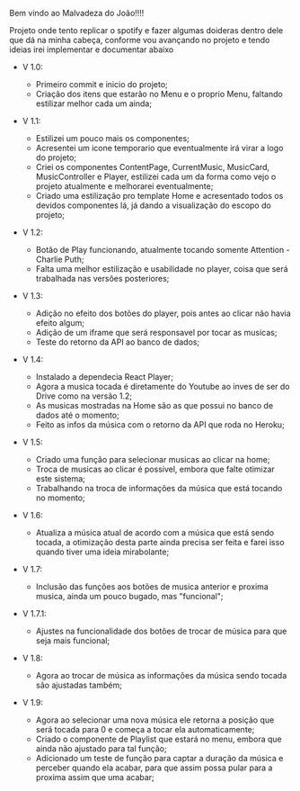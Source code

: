 Bem vindo ao Malvadeza do João!!!!

Projeto onde tento replicar o spotify e fazer algumas doideras dentro dele que dá na minha cabeça, conforme vou avançando no projeto e tendo ideias irei implementar e documentar abaixo


- V 1.0:
  - Primeiro commit e inicio do projeto;
  - Criação dos itens que estarão no Menu e o proprio Menu, faltando estilizar melhor cada um ainda;

- V 1.1:
  - Estilizei um pouco mais os componentes;
  - Acresentei um icone temporario que eventualmente irá virar a logo do projeto;
  - Criei os componentes ContentPage, CurrentMusic, MusicCard, MusicController e Player, estilizei cada um da forma como vejo o projeto atualmente e melhorarei eventualmente;
  - Criado uma estilização pro template Home e acresentado todos os devidos componentes lá, já dando a visualização do escopo do projeto;

- V 1.2:
  - Botão de Play funcionando, atualmente tocando somente Attention - Charlie Puth;
  - Falta uma melhor estilização e usabilidade no player, coisa que será trabalhada nas versões posteriores;

- V 1.3:
  - Adição no efeito dos botões do player, pois antes ao clicar não havia efeito algum;
  - Adição de um iframe que será responsavel por tocar as musicas;
  - Teste do retorno da API ao banco de dados;

- V 1.4:
  - Instalado a dependecia React Player;
  - Agora a musica tocada é diretamente do Youtube ao inves de ser do Drive como na versão 1.2;
  - As musicas mostradas na Home são as que possui no banco de dados até o momento;
  - Feito as infos da música com o retorno da API que roda no Heroku;

- V 1.5:
  - Criado uma função para selecionar musicas ao clicar na home;
  - Troca de musicas ao clicar é possivel, embora que falte otimizar este sistema;
  - Trabalhando na troca de informações da música que está tocando no momento;

- V 1.6:
  - Atualiza a música atual de acordo com a música que está sendo tocada, a otimização desta parte ainda precisa ser feita e farei isso quando tiver uma ideia mirabolante;

- V 1.7:
  - Inclusão das funções aos botões de musica anterior e proxima musica, ainda um pouco bugado, mas "funcional";

- V 1.7.1:
  - Ajustes na funcionalidade dos botões de trocar de música para que seja mais funcional;

- V 1.8:
  - Agora ao trocar de música as informações da música sendo tocada são ajustadas também;

- V 1.9:
  - Agora ao selecionar uma nova música ele retorna a posição que será tocada para 0 e começa a tocar ela automaticamente;
  - Criado o componente de Playlist que estará no menu, embora que ainda não ajustado para tal função;
  - Adicionado um teste de função para captar a duração da música e perceber quando ela acabar, para que assim possa pular para a proxima assim que uma acabar;
